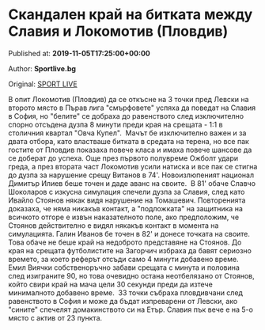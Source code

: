 
# Скандален край на битката между Славия и Локомотив (Пловдив)

Published at: **2019-11-05T17:25:00+00:00**

Author: **Sportlive.bg**

Original: [SPORT LIVE](https://www.sportlive.bg/bgfootball/lokomotivpd/skandalen-kraj-na-bitkata-mezhdu-slaviq-i-lokomotiv-(plovdiv)-1403254.html)

В опит Локомотив (Пловдив) да се откъсне на 3 точки пред Левски на второто място в Пърав лига "смърфовете" успяха да поведат на Славия в София, но "белите" се добраха до равенството след изключително спорно отсъдена дузпа 8 минути преди края на срещата - 1:1 в столичния квартал "Овча Купел". 
Мачът бе изключително важен и за двата отбора, като властваше битката в средата на терена, но все пак гостите от Пловдив показаха повече класа и имаха повече шансове да се доберат до успеха. Още през първото полувреме Ожболт удари греда, а през втората част Локомотив усили натиска и все пак се стигна до дузпа за нарушение срещу Витанов в 74'. Новоизлюпеният национал Димитър Илиев беше точен и даде аванс на своите. 
В 81' обаче Славчо Шоколаров с изкусна симулация спечели дузпа за Славия, след като Ивайло Стоянов някак видя нарушение на Томашевич. Повторенията доказаха, че няма никакъв контакт, а "подложката" на защитника на всичкото отгоре е извън наказателното поле, ако предположим, че Стоянов действително е видял някакъв контакт в момента на симулацията. Галин Иванов бе точен в 82' и донесе точката на своите. 
Това обаче не беше край на недоброто представяне на Стоянов. До края на срещата футболистите на Загорчич избраха да бавят сериозно времето, за което реферът отсъди само 4 минути добавено време. Емил Виячки собственоръчно забави срещата с минута и половина след изиграните 90, но това очевидно остана неотбелязано от Стоянов, който свири край на мача цели 30 секунди преди да изтече минималното добавено време. 
33 точки събраха пловдивчани след равенството в София и може да бъдат изпреварени от Левски, ако "сините" спечелят домакинството си на Етър. Славия пък вече е на 5-о място с актив от 23 пункта. 
